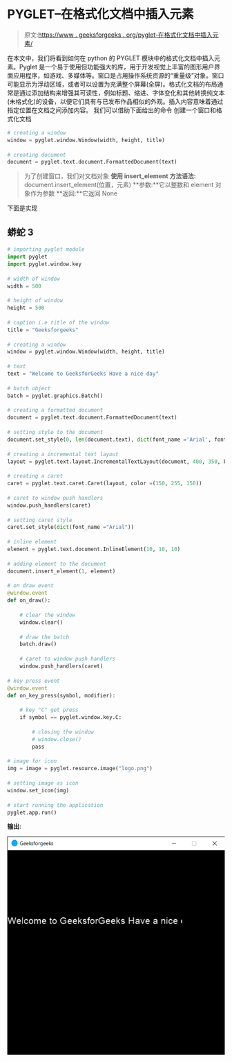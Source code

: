# PYGLET–在格式化文档中插入元素

> 原文:[https://www . geeksforgeeks . org/pyglet-在格式化文档中插入元素/](https://www.geeksforgeeks.org/pyglet-inserting-element-in-formatted-document/)

在本文中，我们将看到如何在 python 的 PYGLET 模块中的格式化文档中插入元素。Pyglet 是一个易于使用但功能强大的库，用于开发视觉上丰富的图形用户界面应用程序，如游戏、多媒体等。窗口是占用操作系统资源的“重量级”对象。窗口可能显示为浮动区域，或者可以设置为充满整个屏幕(全屏)。格式化文档的布局通常是通过添加结构来增强其可读性，例如标题、缩进、字体变化和其他转换纯文本(未格式化)的设备，以便它们具有与已发布作品相似的外观。插入内容意味着通过指定位置在文档之间添加内容。
我们可以借助下面给出的命令
创建一个窗口和格式化文档

```py
# creating a window
window = pyglet.window.Window(width, height, title)

# creating document
document = pyglet.text.document.FormattedDocument(text)
```

> 为了创建窗口，我们对文档对象
> **使用 insert_element 方法语法:** document.insert_element(位置，元素)
> **参数:**它以整数和 element 对象作为参数
> **返回:**它返回 None

下面是实现

## 蟒蛇 3

```py
# importing pyglet module
import pyglet
import pyglet.window.key

# width of window
width = 500

# height of window
height = 500

# caption i.e title of the window
title = "Geeksforgeeks"

# creating a window
window = pyglet.window.Window(width, height, title)

# text
text = "Welcome to GeeksforGeeks Have a nice day"

# batch object
batch = pyglet.graphics.Batch()

# creating a formatted document
document = pyglet.text.document.FormattedDocument(text)

# setting style to the document
document.set_style(0, len(document.text), dict(font_name ='Arial', font_size = 16, color =(255, 255, 255, 255)))

# creating a incremental text layout
layout = pyglet.text.layout.IncrementalTextLayout(document, 400, 350, batch = batch)

# creating a caret
caret = pyglet.text.caret.Caret(layout, color =(150, 255, 150))

# caret to window push handlers
window.push_handlers(caret)

# setting caret style
caret.set_style(dict(font_name ="Arial"))

# inline element
element = pyglet.text.document.InlineElement(10, 10, 10)

# adding element to the document
document.insert_element(1, element)

# on draw event
@window.event
def on_draw():

    # clear the window
    window.clear()

    # draw the batch
    batch.draw()

    # caret to window push handlers
    window.push_handlers(caret)

# key press event   
@window.event
def on_key_press(symbol, modifier):

    # key "C" get press
    if symbol == pyglet.window.key.C:

        # closing the window
        # window.close()
        pass

# image for icon
img = image = pyglet.resource.image("logo.png")

# setting image as icon
window.set_icon(img)

# start running the application
pyglet.app.run()
```

**输出:**

![](img/3b8f127da4cc21c6d4df5c2cfedc6135.png)